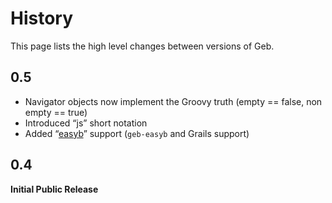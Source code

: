 # History

This page lists the high level changes between versions of Geb.

## 0.5

* Navigator objects now implement the Groovy truth (empty == false, non empty == true)
* Introduced “js” short notation
* Added “[easyb](easyb)” support (`geb-easyb` and Grails support)

## 0.4

**Initial Public Release**